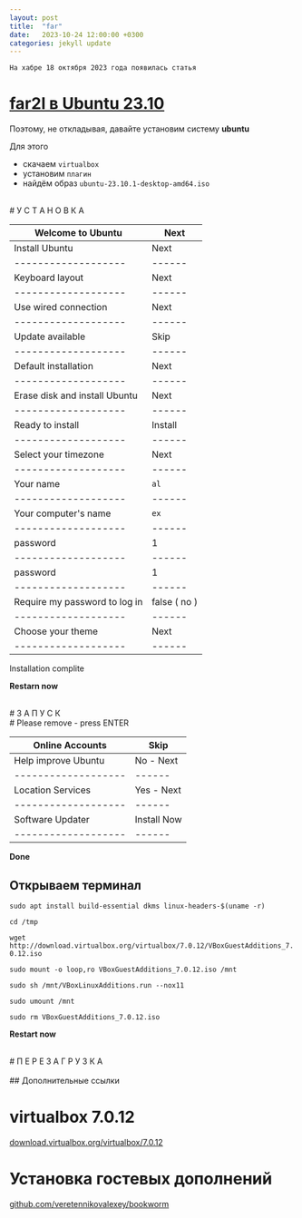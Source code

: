 ```yaml
---
layout: post
title:  "far"
date:   2023-10-24 12:00:00 +0300
categories: jekyll update
---
```


`На хабре 18 октября 2023 года появилась статья`

# [far2l в Ubuntu 23.10](https://habr.com/ru/articles/768328)

Поэтому, не откладывая, давайте установим систему **ubuntu**

Для этого 

+ скачаем `virtualbox`
+ установим `плагин`
+ найдём образ `ubuntu-23.10.1-desktop-amd64.iso`

<br>
# У С Т А Н О В К А
<br>

| Welcome to Ubuntu | Next |
|-------------------|------|
| Install Ubuntu    | Next |
|-------------------|------|
| Keyboard layout   | Next |
|-------------------|------|
| Use wired connection | Next |
|-------------------|------|
| Update available  | Skip |
|-------------------|------|
| Default installation | Next |
|-------------------|------|
| Erase disk and install Ubuntu | Next |
|-------------------|------|
| Ready to install  | Install  |
|-------------------|------|
| Select your timezone | Next |
|-------------------|------|
| Your name                  |   `al`    |
|-------------------|------|
| Your computer's name                   | `ex`     |
|-------------------|------|
| password                  | 1     |
|-------------------|------|
| password                  | 1     |
|-------------------|------|
| Require my password to log in                  |  false ( no )    |
|-------------------|------|
| Choose your theme                   | Next     |
|-------------------|------|

Installation complite 

**Restarn now**

<br>
# З А П У С К
<br>
# Please remove - press ENTER

| Online Accounts | Skip |
|-------------------|------|
| Help improve Ubuntu | No - Next |
|-------------------|------|
| Location Services | Yes - Next |
|-------------------|------|
| Software Updater  | Install Now  |
|-------------------|------|

**Done**



## Открываем терминал

`sudo apt install build-essential dkms linux-headers-$(uname -r)`

`cd /tmp`

`wget http://download.virtualbox.org/virtualbox/7.0.12/VBoxGuestAdditions_7.0.12.iso`

`sudo mount -o loop,ro VBoxGuestAdditions_7.0.12.iso /mnt`

`sudo sh /mnt/VBoxLinuxAdditions.run --nox11`

`sudo umount /mnt`

`sudo rm VBoxGuestAdditions_7.0.12.iso`

**Restart now**

<br>
# П Е Р Е З А Г Р У З К А
<br>

<br>
## Дополнительные ссылки

# virtualbox 7.0.12

[download.virtualbox.org/virtualbox/7.0.12](https://download.virtualbox.org/virtualbox/7.0.12)

# Установка гостевых дополнений

[github.com/veretennikovalexey/bookworm](https://github.com/veretennikovalexey/bookworm)